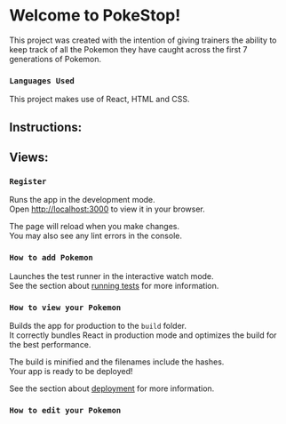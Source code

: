 # Welcome to PokeStop!

This project was created with the intention of giving trainers the ability to keep track of all the Pokemon they have caught across the first 7 generations of Pokemon.
### `Languages Used`

This project makes use of React, HTML and CSS.
## Instructions:


  
## Views:

### `Register`

Runs the app in the development mode.\
Open [http://localhost:3000](http://localhost:3000) to view it in your browser.

The page will reload when you make changes.\
You may also see any lint errors in the console.

### `How to add Pokemon`

Launches the test runner in the interactive watch mode.\
See the section about [running tests](https://facebook.github.io/create-react-app/docs/running-tests) for more information.

### `How to view your Pokemon`

Builds the app for production to the `build` folder.\
It correctly bundles React in production mode and optimizes the build for the best performance.

The build is minified and the filenames include the hashes.\
Your app is ready to be deployed!

See the section about [deployment](https://facebook.github.io/create-react-app/docs/deployment) for more information.

### `How to edit your Pokemon`
